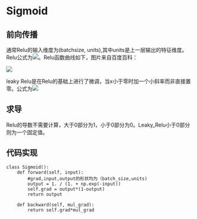 # Sigmoid

## 前向传播
通常Relu的输入维度为(batchsize, units),其中units是上一层输出的特征维度。Relu公式为![](https://latex.codecogs.com/svg.image?y=\begin{cases}x,&space;&&space;x>0,\\0,&space;&&space;x&space;\le&space;0\end{cases})。Relu函数曲线如下，图片来自百度百科：

<img src="https://github.com/GuanyunFeng/NpNN-Numpy-Neural-Network/blob/main/fig/relu.jpg">

leaky Relu是在Relu的基础上进行了微调，当x小于零时加一个小斜率而非直接置零。公式为![](https://latex.codecogs.com/svg.image?y=\begin{cases}x,&space;&&space;x>0,\\0.1x,&space;&&space;x&space;\le&space;0\end{cases})

## 求导

Relu的导数不需要计算，大于0部分为1，小于0部分为0。Leaky_Relu小于0部分则为一个固定值。

## 代码实现
```
class Sigmoid():
    def forward(self, input):
        #grad,input,output的形状均为（batch_size,units)
        output = 1. / (1. + np.exp(-input))
        self.grad = output*(1-output)
        return output

    def backward(self, mul_grad):
        return self.grad*mul_grad
```